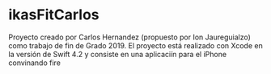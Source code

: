 # ikasFitCarlos
Proyecto creado por Carlos Hernandez (propuesto por Ion Jaureguialzo) como trabajo de fin de Grado 2019.
El proyecto está realizado con Xcode en la versión de Swift 4.2 y consiste en una aplicaciín para el iPhone convinando fire
